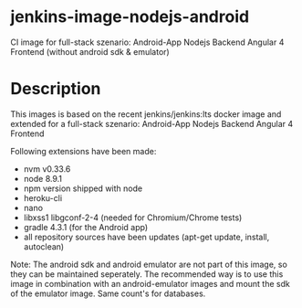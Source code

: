 # jenkins-image-nodejs-android
CI image for full-stack szenario: Android-App Nodejs Backend Angular 4 Frontend (without android sdk &amp; emulator)

# Description

This images is based on the recent jenkins/jenkins:lts docker image and extended for a full-stack szenario:
Android-App
Nodejs Backend
Angular 4 Frontend

Following extensions have been made:

- nvm v0.33.6
- node 8.9.1
- npm version shipped with node
- heroku-cli
- nano
- libxss1 libgconf-2-4 (needed for Chromium/Chrome tests)
- gradle 4.3.1 (for the Android app)
- all repository sources have been updates (apt-get update, install, autoclean)

Note: The android sdk and android emulator are not part of this image, so they can be maintained seperately.
The recommended way is to use this image in combination with an android-emulator images and mount the sdk of the emulator image.
Same count's for databases.
